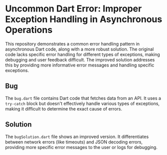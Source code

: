 # Uncommon Dart Error: Improper Exception Handling in Asynchronous Operations

This repository demonstrates a common error handling pattern in asynchronous Dart code, along with a more robust solution. The original code lacks specific error handling for different types of exceptions, making debugging and user feedback difficult.  The improved solution addresses this by providing more informative error messages and handling specific exceptions.

## Bug
The `bug.dart` file contains Dart code that fetches data from an API. It uses a `try-catch` block but doesn't effectively handle various types of exceptions, making it difficult to determine the exact cause of errors.

## Solution
The `bugSolution.dart` file shows an improved version.  It differentiates between network errors (like timeouts) and JSON decoding errors, providing more specific error messages to the user or logs for debugging.